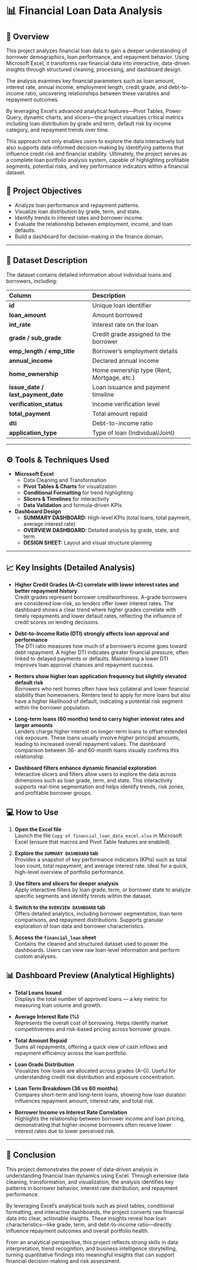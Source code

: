 
# 📊 Financial Loan Data Analysis 

## 🧾 Overview
This project analyzes financial loan data to gain a deeper understanding of borrower demographics, loan performance, and repayment behavior. Using Microsoft Excel, it transforms raw financial data into interactive, data-driven insights through structured cleaning, processing, and dashboard design.

The analysis examines key financial parameters such as loan amount, interest rate, annual income, employment length, credit grade, and debt-to-income ratio, uncovering relationships between these variables and repayment outcomes.

By leveraging Excel’s advanced analytical features—Pivot Tables, Power Query, dynamic charts, and slicers—the project visualizes critical metrics including loan distribution by grade and term, default risk by income category, and repayment trends over time.

This approach not only enables users to explore the data interactively but also supports data-informed decision-making by identifying patterns that influence credit risk and financial stability. Ultimately, the project serves as a complete loan portfolio analysis system, capable of highlighting profitable segments, potential risks, and key performance indicators within a financial dataset.

## 🎯 Project Objectives
- Analyze loan performance and repayment patterns.  
- Visualize loan distribution by grade, term, and state.  
- Identify trends in interest rates and borrower income.  
- Evaluate the relationship between employment, income, and loan defaults.  
- Build a dashboard for decision-making in the finance domain.

---

## 🧩 Dataset Description
The dataset contains detailed information about individual loans and borrowers, including:

| Column | Description |
|:-------|:-------------|
| **id** | Unique loan identifier |
| **loan_amount** | Amount borrowed |
| **int_rate** | Interest rate on the loan |
| **grade / sub_grade** | Credit grade assigned to the borrower |
| **emp_length / emp_title** | Borrower’s employment details |
| **annual_income** | Declared annual income |
| **home_ownership** | Home ownership type (Rent, Mortgage, etc.) |
| **issue_date / last_payment_date** | Loan issuance and payment timeline |
| **verification_status** | Income verification level |
| **total_payment** | Total amount repaid |
| **dti** | Debt-to-income ratio |
| **application_type** | Type of loan (Individual/Joint) |

---

## ⚙️ Tools & Techniques Used
- **Microsoft Excel**
  - Data Cleaning and Transformation  
  - **Pivot Tables & Charts** for visualization  
  - **Conditional Formatting** for trend highlighting  
  - **Slicers & Timelines** for interactivity  
  - **Data Validation** and formula-driven KPIs  
- **Dashboard Design**
  - **SUMMARY DASHBOARD:** High-level KPIs (total loans, total payment, average interest rate)  
  - **OVERVIEW DASHBOARD:** Detailed analysis by grade, state, and term  
  - **DESIGN SHEET:** Layout and visual structure planning  

---

## 📈 Key Insights (Detailed Analysis)

- **Higher Credit Grades (A–C) correlate with lower interest rates and better repayment history**  
  Credit grades represent borrower creditworthiness. A-grade borrowers are considered low-risk, so lenders offer lower interest rates. The dashboard shows a clear trend where higher grades correlate with timely repayments and lower default rates, reflecting the influence of credit scores on lending decisions.

- **Debt-to-Income Ratio (DTI) strongly affects loan approval and performance**  
  The DTI ratio measures how much of a borrower’s income goes toward debt repayment. A higher DTI indicates greater financial pressure, often linked to delayed payments or defaults. Maintaining a lower DTI improves loan approval chances and repayment success.

- **Renters show higher loan application frequency but slightly elevated default risk**  
  Borrowers who rent homes often have less collateral and lower financial stability than homeowners. Renters tend to apply for more loans but also have a higher likelihood of default, indicating a potential risk segment within the borrower population.

- **Long-term loans (60 months) tend to carry higher interest rates and larger amounts**  
  Lenders charge higher interest on longer-term loans to offset extended risk exposure. These loans usually involve higher principal amounts, leading to increased overall repayment values. The dashboard comparison between 36- and 60-month loans visually confirms this relationship.

- **Dashboard filters enhance dynamic financial exploration**  
  Interactive slicers and filters allow users to explore the data across dimensions such as loan grade, term, and state. This interactivity supports real-time segmentation and helps identify trends, risk zones, and profitable borrower groups.

## 💻 How to Use

1. **Open the Excel file**  
   Launch the file `Copy of financial_loan_data_excel.xlsx` in Microsoft Excel (ensure that macros and Pivot Table features are enabled).

2. **Explore the `SUMMARY DASHBOARD` tab**  
   Provides a snapshot of key performance indicators (KPIs) such as total loan count, total repayment, and average interest rate. Ideal for a quick, high-level overview of portfolio performance.

3. **Use filters and slicers for deeper analysis**  
   Apply interactive filters by loan grade, term, or borrower state to analyze specific segments and identify trends within the dataset.

4. **Switch to the `OVERVIEW DASHBOARD` tab**  
   Offers detailed analytics, including borrower segmentation, loan term comparisons, and repayment distributions. Supports granular exploration of loan data and borrower characteristics.

5. **Access the `financial_loan` sheet**  
   Contains the cleaned and structured dataset used to power the dashboards. Users can view raw loan-level information and perform custom analyses.

## 📊 Dashboard Preview (Analytical Highlights)

- **Total Loans Issued**  
  Displays the total number of approved loans — a key metric for measuring loan volume and growth.

- **Average Interest Rate (%)**  
  Represents the overall cost of borrowing. Helps identify market competitiveness and risk-based pricing across borrower groups.

- **Total Amount Repaid**  
  Sums all repayments, offering a quick view of cash inflows and repayment efficiency across the loan portfolio.

- **Loan Grade Distribution**  
  Visualizes how loans are allocated across grades (A–G). Useful for understanding credit risk distribution and exposure concentration.

- **Loan Term Breakdown (36 vs 60 months)**  
  Compares short-term and long-term loans, showing how loan duration influences repayment amount, interest rate, and total risk.

- **Borrower Income vs Interest Rate Correlation**  
  Highlights the relationship between borrower income and loan pricing, demonstrating that higher-income borrowers often receive lower interest rates due to lower perceived risk.



---

## 🏁 Conclusion
This project demonstrates the power of data-driven analysis in understanding financial loan dynamics using Excel. Through extensive data cleaning, transformation, and visualization, the analysis identifies key patterns in borrower behavior, interest rate distribution, and repayment performance.

By leveraging Excel’s analytical tools such as pivot tables, conditional formatting, and interactive dashboards, the project converts raw financial data into clear, actionable insights. These insights reveal how loan characteristics—like grade, term, and debt-to-income ratio—directly influence repayment outcomes and overall portfolio health.

From an analytical perspective, this project reflects strong skills in data interpretation, trend recognition, and business intelligence storytelling, turning quantitative findings into meaningful insights that can support financial decision-making and risk assessment.

